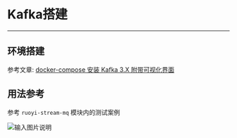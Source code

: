 # Kafka搭建
- - -
## 环境搭建
参考文章: [docker-compose 安装 Kafka 3.X 附带可视化界面](https://lionli.blog.csdn.net/article/details/125855550)

## 用法参考
参考 `ruoyi-stream-mq` 模块内的测试案例

![输入图片说明](https://foruda.gitee.com/images/1660031528265343174/屏幕截图.png "屏幕截图.png")